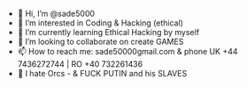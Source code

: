 - 👋 Hi, I’m @sade5000
- 👀 I’m interested in Coding & Hacking (ethical) 
- 🌱 I’m currently learning Ethical Hacking by myself
- 💞️ I’m looking to collaborate on create GAMES
- 📫 How to reach me: sade50000gmail.com & phone UK +44 7436272744 | RO +40 732261436 
- 👀  I hate Orcs - & FUCK PUTIN and his SLAVES

<!---
sade5000/sade5000 is a ✨ special ✨ repository because its `README.md` (this file) appears on your GitHub profile.
You can click the Preview link to take a look at your changes.
--->
